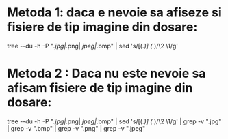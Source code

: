 
# Metoda 1: daca e nevoie sa afiseze si fisiere de tip imagine din dosare:
tree --du -h -P "*.jpg|*.png|*.jpeg|*.bmp" |
	sed 's/\[\(.*\)\]  \(.*\)/\2  \1/g'



# Metoda 2 : Daca nu este nevoie sa afisam fisiere de tip imagine din dosare:
tree --du -h -P "*.jpg|*.png|*.jpeg|*.bmp" |
	sed 's/\[\(.*\)\]  \(.*\)/\2  \1/g' | 
	grep -v "\.jpg" |
	grep -v "\.bmp" |
	grep -v "\.png" |
	grep -v "\.jpeg"
